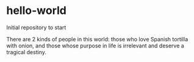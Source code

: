 # hello-world
Initial repository to start

There are 2 kinds of people in this world: those who love Spanish tortilla with onion, and those whose purpose in life is irrelevant and deserve a tragical destiny.
